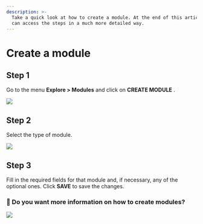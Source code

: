 ```yaml
---
description: >-
  Take a quick look at how to create a module. At the end of this article  you
  can access the steps in a much more detailed way.
---
```


# Create a module

## Step 1

Go to the menu **Explore &gt; Modules** and click on **CREATE MODULE** .

![](https://lh6.googleusercontent.com/G81nVKTnKmzn00dER9vN8R54wcSxnV_dB4gBhxkFYgFbH26FFJ6FZBLVdlO60WmGhB0r_z7dCIY9egw2ln-WP4gVDPoZZU97Cni-HIQiuld9_I9GZm7obHkGIx3Qm-7mPRGhOTXk)

## Step 2

Select the type of module.

![](https://lh4.googleusercontent.com/GJtd8T-7HRLDD88KMgiLRubrOJSWZ2k4PjYxO_aj-vHQUxSSLp1Yv_sNthy1NTAtUsGqcfhgnqFZMWeCPMd-8E9fyNUrOHmkH1dxAQcYW098p5N1iPMAngwNV3E7FlNsD9M_H-01)

## Step 3

Fill in the required fields for that module and, if necessary, any of the optional ones. Click **SAVE** to save the changes.

### 🎯 Do you want more information on how to create modules?

![](../../.gitbook/assets/create_module.gif)

